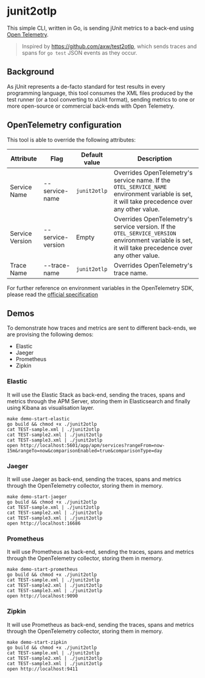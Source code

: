 # junit2otlp

This simple CLI, written in Go, is sending jUnit metrics to a back-end using [Open Telemetry](https://opentelemetry.io).

> Inspired by https://github.com/axw/test2otlp, which sends traces and spans for `go test` JSON events as they occur.

## Background
As jUnit represents a de-facto standard for test results in every programming language, this tool consumes the XML files produced by the test runner (or a tool converting to xUnit format), sending metrics to one or more open-source or commercial back-ends with Open Telemetry.

## OpenTelemetry configuration
This tool is able to override the following attributes:

| Attribute | Flag | Default value | Description |
| --------- | ---- | ------------- | ----------- |
| Service Name | --service-name | `junit2otlp` | Overrides OpenTelemetry's service name. If the `OTEL_SERVICE_NAME` environment variable is set, it will take precedence over any other value. |
| Service Version | --service-version | Empty | Overrides OpenTelemetry's service version. If the `OTEL_SERVICE_VERSION` environment variable is set, it will take precedence over any other value. |
| Trace Name | --trace-name | `junit2otlp` | Overrides OpenTelemetry's trace name. |

For further reference on environment variables in the OpenTelemetry SDK, please read the [official specification](https://opentelemetry.io/docs/reference/specification/sdk-environment-variables/)

## Demos
To demonstrate how traces and metrics are sent to different back-ends, we are provising the following demos:

- Elastic
- Jaeger
- Prometheus
- Zipkin

### Elastic
It will use the Elastic Stack as back-end, sending the traces, spans and metrics through the APM Server, storing them in Elasticsearch and finally using Kibana as visualisation layer.

```shell
make demo-start-elastic
go build && chmod +x ./junit2otlp
cat TEST-sample.xml | ./junit2otlp
cat TEST-sample2.xml | ./junit2otlp
cat TEST-sample3.xml | ./junit2otlp
open http://localhost:5601/app/apm/services?rangeFrom=now-15m&rangeTo=now&comparisonEnabled=true&comparisonType=day
```

### Jaeger
It will use Jaeger as back-end, sending the traces, spans and metrics through the OpenTelemetry collector, storing them in memory.

```shell
make demo-start-jaeger
go build && chmod +x ./junit2otlp
cat TEST-sample.xml | ./junit2otlp
cat TEST-sample2.xml | ./junit2otlp
cat TEST-sample3.xml | ./junit2otlp
open http://localhost:16686
```

### Prometheus
It will use Prometheus as back-end, sending the traces, spans and metrics through the OpenTelemetry collector, storing them in memory.

```shell
make demo-start-prometheus
go build && chmod +x ./junit2otlp
cat TEST-sample.xml | ./junit2otlp
cat TEST-sample2.xml | ./junit2otlp
cat TEST-sample3.xml | ./junit2otlp
open http://localhost:9090
```

### Zipkin
It will use Prometheus as back-end, sending the traces, spans and metrics through the OpenTelemetry collector, storing them in memory.

```shell
make demo-start-zipkin
go build && chmod +x ./junit2otlp
cat TEST-sample.xml | ./junit2otlp
cat TEST-sample2.xml | ./junit2otlp
cat TEST-sample3.xml | ./junit2otlp
open http://localhost:9411
```
